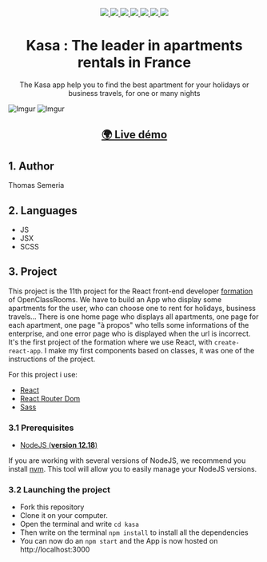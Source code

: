 
<p align="center">
	<a href="https://github.com/Ngc1987" >
		<img src="https://img.shields.io/badge/GitHub-100000?style=for-the-badge&logo=github&logoColor=white"/>
	</a>
	<a href="https://reactjs.org/">
		<img src="https://img.shields.io/badge/React-20232A?style=for-the-badge&logo=react&logoColor=61DAFB"/>
	</a>
	<a href="https://reactrouter.com/">
		<img src="https://img.shields.io/badge/React_Router-CA4245?style=for-the-badge&logo=react-router&logoColor=white"/>
	</a>
	<a href="https://developer.mozilla.org/en-US/docs/Web/JavaScript">
		<img src="https://img.shields.io/badge/JS-F7DF1E?style=for-the-badge&logo=javascript&logoColor=black"/>
	</a>
	<a href="https://reactjs.org/docs/introducing-jsx.html">
		<img src="https://img.shields.io/badge/JSX-20232A?style=for-the-badge&logo=react&logoColor=61DAFB"/>
		</a>
	<a href="https://sass-lang.com/">
		<img src="https://img.shields.io/badge/Sass-CC6699?style=for-the-badge&logo=sass&logoColor=white"/>
		</a>
	<a href="https://developer.mozilla.org/en-US/docs/Web/HTML">
		<img src="https://img.shields.io/badge/HTML5-E34F26?style=for-the-badge&logo=html5&logoColor=white"/>
	</a>
</p>


<h1 align="center">Kasa : The leader in apartments rentals in France</h1>


<p align="center">
The Kasa app help you to find the best apartment for your holidays or business travels, for one or many nights
</p>

![Imgur](https://i.imgur.com/IDaC9rb.png)
![Imgur](https://i.imgur.com/G8fIvgH.png)


<a href="https://kasarent.netlify.app/">
	<h2 align="center">🌍 Live démo</h2>
</a>

## 1. Author

Thomas Semeria


## 2. Languages

- JS
- JSX
- SCSS

## 3. Project
This project is the 11th project for the React front-end developer [formation](https://openclassrooms.com/fr/paths/516-developpeur-dapplication-javascript-react#main_content) of OpenClassRooms.
We have to build an App who display some apartments for the user, who can choose one to rent for holidays, business travels... There is one home page who displays all apartments, one page for each apartment, one page "à propos" who tells some informations of the enterprise, and one error page who is displayed when the url is incorrect.
It's the first project of the formation where we use React, with `create-react-app`. I make my first components based on classes, it was one of the instructions of the project.

For this project i use:

- [React](https://reactjs.org/)
- [React Router Dom](https://v5.reactrouter.com/web/guides/quick-start)
- [Sass](https://sass-lang.com/)

### 3.1 Prerequisites

- [NodeJS (**version 12.18**)](https://nodejs.org/en/)

If you are working with several versions of NodeJS, we recommend you install [nvm](https://github.com/nvm-sh/nvm). This tool will allow you to easily manage your NodeJS versions.


### 3.2 Launching the project

- Fork this repository
- Clone it on your computer.
- Open the terminal and write `cd kasa`
- Then write on the terminal `npm install` to install all the dependencies
- You can now do an `npm start` and the App is now hosted on http://localhost:3000

